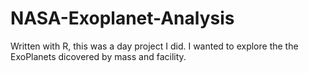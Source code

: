 # NASA-Exoplanet-Analysis

Written with R, this was a day project I did. I wanted to explore the the ExoPlanets dicovered by mass and facility.
